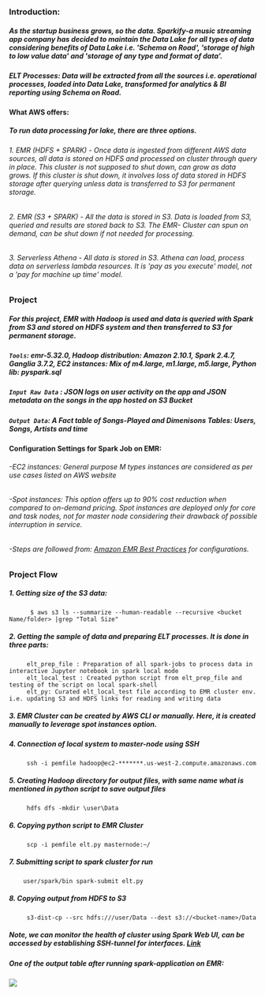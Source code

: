 ### Introduction: 
##### As the startup business grows, so the data. Sparkify-a music streaming app company has decided to maintain the Data Lake for all types of data considering benefits of Data Lake i.e. 'Schema on Road', 'storage of high to low value data'  and  'storage of any type and format of data'. 
##### ELT Processes: Data will be extracted from all the sources i.e. operational processes, loaded into Data Lake, transformed for analytics & BI reporting using Schema on Road.
#### What AWS offers:
##### To run data processing for lake, there are three options.
###### 1. EMR (HDFS + SPARK) - Once data is ingested from different AWS data sources, all data is stored on HDFS and processed on cluster through query in place. This cluster is not supposed to shut down, can grow as data grows. If this cluster is shut down, it involves loss of data stored in HDFS storage after querying unless data is transferred to S3 for permanent storage.
###### 2. EMR (S3 + SPARK) - All the data is stored in S3. Data is loaded from S3, queried and results are stored back to S3. The EMR- Cluster can spun on demand, can be shut down if not needed for processing.
###### 3. Serverless Athena - All data is stored in S3. Athena can load, process data on serverless lambda resources. It is 'pay as you execute' model, not a 'pay for machine up time' model.

### Project
##### For this project, EMR with Hadoop is used and data is queried with Spark from S3 and stored on HDFS system and then transferred to S3 for permanent storage.
##### `Tools`: emr-5.32.0, Hadoop distribution: Amazon 2.10.1, Spark 2.4.7, Ganglia 3.7.2, EC2 instances: Mix of m4.large, m1.large, m5.large, Python lib: pyspark.sql
##### `Input Raw Data` : JSON logs on user activity on the app and JSON metadata on the songs in the app hosted on S3 Bucket
##### `Output Data`: A Fact table of Songs-Played and Dimenisons Tables: Users, Songs, Artists and time


#### Configuration Settings for Spark Job on EMR:
###### -EC2 instances: General purpose M types instances are considered as per use cases listed on AWS website
###### -Spot instances: This option offers up to 90% cost reduction when compared to on-demand pricing. Spot instances are deployed only for core and task nodes, not for master node considering their drawback of possible interruption in service.
###### -Steps are followed from: [Amazon EMR Best Practices](https://aws.amazon.com/blogs/big-data/best-practices-for-successfully-managing-memory-for-apache-spark-applications-on-amazon-emr/) for configurations.
### Project Flow

##### 1. Getting size of the S3 data:
          
          $ aws s3 ls --summarize --human-readable --recursive <bucket Name/folder> |grep "Total Size"

##### 2. Getting the sample of data and preparing ELT processes. It is done in three parts:
         
         elt_prep_file : Preparation of all spark-jobs to process data in interactive Jupyter notebook in spark local mode
         elt_local_test : Created python script from elt_prep_file and testing of the script on local spark-shell
         elt_py: Curated elt_local_test file according to EMR cluster env. i.e. updating S3 and HDFS links for reading and writing data
         
 ##### 3. EMR Cluster can be created by AWS CLI or manually. Here, it is created manually to leverage spot instances option.
 ##### 4. Connection of local system to master-node using SSH
     
         ssh -i pemfile hadoop@ec2-*******.us-west-2.compute.amazonaws.com
 ##### 5. Creating Hadoop directory for output files, with same name what is mentioned in python script to save output files
         
         hdfs dfs -mkdir \user\Data
 ##### 6. Copying python script to EMR Cluster
        
         scp -i pemfile elt.py masternode:~/
 ##### 7. Submitting script to spark cluster for run
      
        user/spark/bin spark-submit elt.py
 ##### 8. Copying output from HDFS to S3
         
         s3-dist-cp --src hdfs:///user/Data --dest s3://<bucket-name>/Data
  
 ##### Note, we can monitor the health of cluster using Spark Web UI, can be accessed by establishing SSH-tunnel for interfaces. [Link](https://medium.com/@mht.amul/running-sparkui-on-amazon-emr-4b7b5b8f64e)
  
  ##### One of the output table after running spark-application on EMR:
  
  ![](https://github.com/RammySekham/lake-elt/blob/main/S3_output.PNG)
